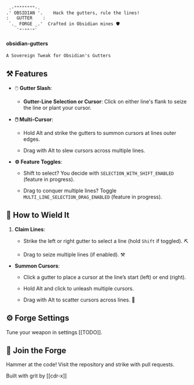 ```
 .-""""""""-.
.' OBSIDIAN '.    Hack the gutters, rule the lines!
:   GUTTER    : 
 `._ FORGE _.'  Crafted in Obsidian mines 🛡️
    `"'""'"`
```

#### obsidian-gutters
	A Sovereign Tweak for Obsidian's Gutters

## ⚒️ Features
- 🖱️ **Gutter Slash**:
    
    - **Gutter-Line Selection or Cursor**: Click on either line's flank to seize the line or plant your cursor.

- **🖱️ Multi-Cursor**:
    
    - Hold Alt and strike the gutters to summon cursors at lines outer edges.
        
    - Drag with Alt to slew cursors across multiple lines.
        
- **⚙️ Feature Toggles**:
    
    - Shift to select? You decide with `SELECTION_WITH_SHIFT_ENABLED` (feature in progress).
        
    - Drag to conquer multiple lines? Toggle `MULTI_LINE_SELECTION_DRAG_ENABLED` (feature in progress).


## 📜 How to Wield It
1.  **Claim Lines**:
    
    -   Strike the left or right gutter to select a line (hold `Shift` if toggled). ⛏️
        
    -   Drag to seize multiple lines (if enabled). ⚒️

- **Summon Cursors**:
    
    - Click a gutter to place a cursor at the line’s start (left) or end (right).
        
    - Hold Alt and click to unleash multiple cursors.
        
    - Drag with Alt to scatter cursors across lines. 🌌


## ⚙️ Forge Settings

Tune your weapon in settings [[TODO]].
## 🤝 Join the Forge

Hammer at the code! Visit the repository and strike with pull requests.




Built with grit by [[cdr-x]]
